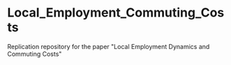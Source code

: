 # Local_Employment_Commuting_Costs
Replication repository for the paper "Local Employment Dynamics and Commuting Costs"
